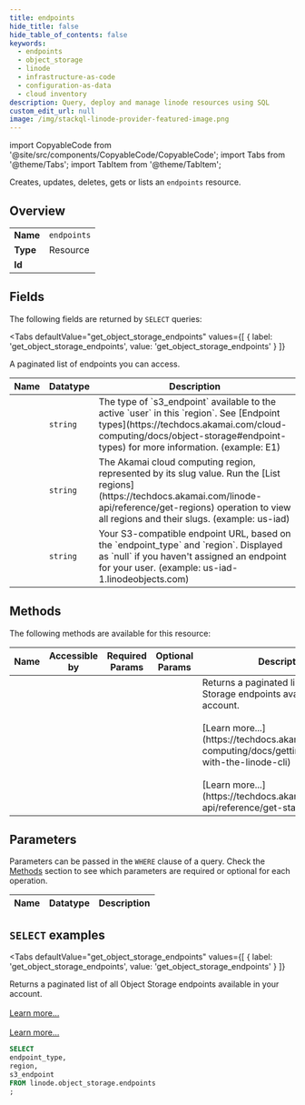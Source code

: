 ```yaml
--- 
title: endpoints
hide_title: false
hide_table_of_contents: false
keywords:
  - endpoints
  - object_storage
  - linode
  - infrastructure-as-code
  - configuration-as-data
  - cloud inventory
description: Query, deploy and manage linode resources using SQL
custom_edit_url: null
image: /img/stackql-linode-provider-featured-image.png
---
```


import CopyableCode from '@site/src/components/CopyableCode/CopyableCode';
import Tabs from '@theme/Tabs';
import TabItem from '@theme/TabItem';

Creates, updates, deletes, gets or lists an <code>endpoints</code> resource.

## Overview
<table><tbody>
<tr><td><b>Name</b></td><td><code>endpoints</code></td></tr>
<tr><td><b>Type</b></td><td>Resource</td></tr>
<tr><td><b>Id</b></td><td><CopyableCode code="linode.object_storage.endpoints" /></td></tr>
</tbody></table>

## Fields

The following fields are returned by `SELECT` queries:

<Tabs
    defaultValue="get_object_storage_endpoints"
    values={[
        { label: 'get_object_storage_endpoints', value: 'get_object_storage_endpoints' }
    ]}
>
<TabItem value="get_object_storage_endpoints">

A paginated list of endpoints you can access.

<table>
<thead>
    <tr>
    <th>Name</th>
    <th>Datatype</th>
    <th>Description</th>
    </tr>
</thead>
<tbody>
<tr>
    <td><CopyableCode code="endpoint_type" /></td>
    <td><code>string</code></td>
    <td>The type of `s3_endpoint` available to the active `user` in this `region`. See [Endpoint types](https://techdocs.akamai.com/cloud-computing/docs/object-storage#endpoint-types) for more information. (example: E1)</td>
</tr>
<tr>
    <td><CopyableCode code="region" /></td>
    <td><code>string</code></td>
    <td>The Akamai cloud computing region, represented by its slug value. Run the [List regions](https://techdocs.akamai.com/linode-api/reference/get-regions) operation to view all regions and their slugs. (example: us-iad)</td>
</tr>
<tr>
    <td><CopyableCode code="s3_endpoint" /></td>
    <td><code>string</code></td>
    <td>Your S3-compatible endpoint URL, based on the `endpoint_type` and `region`. Displayed as `null` if you haven't assigned an endpoint for your user. (example: us-iad-1.linodeobjects.com)</td>
</tr>
</tbody>
</table>
</TabItem>
</Tabs>

## Methods

The following methods are available for this resource:

<table>
<thead>
    <tr>
    <th>Name</th>
    <th>Accessible by</th>
    <th>Required Params</th>
    <th>Optional Params</th>
    <th>Description</th>
    </tr>
</thead>
<tbody>
<tr>
    <td><a href="#get_object_storage_endpoints"><CopyableCode code="get_object_storage_endpoints" /></a></td>
    <td><CopyableCode code="select" /></td>
    <td></td>
    <td></td>
    <td>Returns a paginated list of all Object Storage endpoints available in your account.<br /><br />[Learn more...](https://techdocs.akamai.com/cloud-computing/docs/getting-started-with-the-linode-cli)<br /><br />[Learn more...](https://techdocs.akamai.com/linode-api/reference/get-started#oauth)</td>
</tr>
</tbody>
</table>

## Parameters

Parameters can be passed in the `WHERE` clause of a query. Check the [Methods](#methods) section to see which parameters are required or optional for each operation.

<table>
<thead>
    <tr>
    <th>Name</th>
    <th>Datatype</th>
    <th>Description</th>
    </tr>
</thead>
<tbody>
</tbody>
</table>

## `SELECT` examples

<Tabs
    defaultValue="get_object_storage_endpoints"
    values={[
        { label: 'get_object_storage_endpoints', value: 'get_object_storage_endpoints' }
    ]}
>
<TabItem value="get_object_storage_endpoints">

Returns a paginated list of all Object Storage endpoints available in your account.<br /><br />[Learn more...](https://techdocs.akamai.com/cloud-computing/docs/getting-started-with-the-linode-cli)<br /><br />[Learn more...](https://techdocs.akamai.com/linode-api/reference/get-started#oauth)

```sql
SELECT
endpoint_type,
region,
s3_endpoint
FROM linode.object_storage.endpoints
;
```
</TabItem>
</Tabs>
